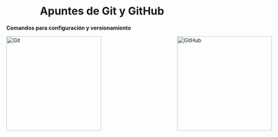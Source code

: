 <div align="center">
    <h1>Apuntes de Git y GitHub</h1>
</div>

**Comandos para configuración y versionamiento**

<div style="display: flex">
    <a style="padding-right: 200px" href="https://git-scm.com/" target="blank">
        <img src="/logo_git.png" width="250" alt="Git" />
    </a>

<a href="https://github.com/" target="blank">
        <img src="/logo_github.png" width="250" alt="GitHub" />
    </a>
</div>


